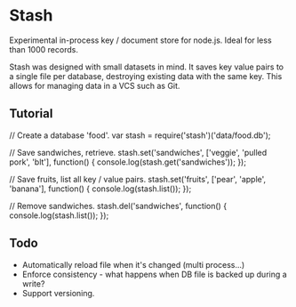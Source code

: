 
# Stash

Experimental in-process key / document store for node.js. Ideal for less than 1000
records.

Stash was designed with small datasets in mind. It saves key value pairs to
a single file per database, destroying existing data with the same key. This
allows for managing data in a VCS such as Git.

## Tutorial

// Create a database 'food'.
var stash = require('stash')('data/food.db');

// Save sandwiches, retrieve.
stash.set('sandwiches', ['veggie', 'pulled pork', 'blt'], function() {
    console.log(stash.get('sandwiches'));
});

// Save fruits, list all key / value pairs.
stash.set('fruits', ['pear', 'apple', 'banana'], function() {
    console.log(stash.list());
});

// Remove sandwiches.
stash.del('sandwiches', function() {
    console.log(stash.list());
});

## Todo

- Automatically reload file when it's changed (multi process...)
- Enforce consistency - what happens when DB file is backed up during a write?
- Support versioning.
